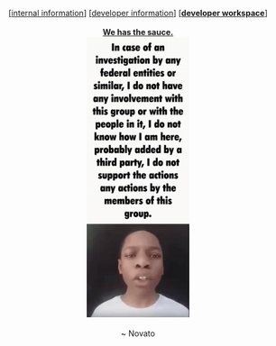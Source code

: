 <p align="center">
    [<a href="https://github.com/Novato-P2C/README">internal information</a>]
    [<a href="https://github.com/Novato-P2C/Developer-README">developer information</a>]
    [<a href="https://github.com/Novato-P2C/P2C"><b>developer workspace</b></a>]
    <br /><br />
    <strong style="text-decoration: underline;">We has the sauce.</strong> <br />
    <img src="https://raw.githubusercontent.com/Novato-P2C/.github/main/federal-investigation.gif" /> <br /> <br />
    <span>~ Novato</span>
</p>
